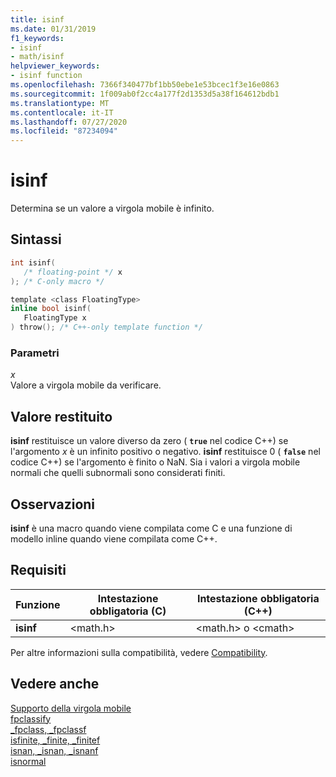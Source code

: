 ```yaml
---
title: isinf
ms.date: 01/31/2019
f1_keywords:
- isinf
- math/isinf
helpviewer_keywords:
- isinf function
ms.openlocfilehash: 7366f340477bf1bb50ebe1e53bcec1f3e16e0863
ms.sourcegitcommit: 1f009ab0f2cc4a177f2d1353d5a38f164612bdb1
ms.translationtype: MT
ms.contentlocale: it-IT
ms.lasthandoff: 07/27/2020
ms.locfileid: "87234094"
---
```

# <a name="isinf"></a>isinf

Determina se un valore a virgola mobile è infinito.

## <a name="syntax"></a>Sintassi

```C
int isinf(
   /* floating-point */ x
); /* C-only macro */

template <class FloatingType>
inline bool isinf(
   FloatingType x
) throw(); /* C++-only template function */
```

### <a name="parameters"></a>Parametri

*x*<br/>
Valore a virgola mobile da verificare.

## <a name="return-value"></a>Valore restituito

**isinf** restituisce un valore diverso da zero ( **`true`** nel codice C++) se l'argomento *x* è un infinito positivo o negativo. **isinf** restituisce 0 ( **`false`** nel codice C++) se l'argomento è finito o NaN. Sia i valori a virgola mobile normali che quelli subnormali sono considerati finiti.

## <a name="remarks"></a>Osservazioni

**isinf** è una macro quando viene compilata come C e una funzione di modello inline quando viene compilata come C++.

## <a name="requirements"></a>Requisiti

|Funzione|Intestazione obbligatoria (C)|Intestazione obbligatoria (C++)|
|--------------|---------------------------|-------------------------------|
|**isinf**|\<math.h>|\<math.h> o \<cmath>|

Per altre informazioni sulla compatibilità, vedere [Compatibility](../../c-runtime-library/compatibility.md).

## <a name="see-also"></a>Vedere anche

[Supporto della virgola mobile](../../c-runtime-library/floating-point-support.md)<br/>
[fpclassify](fpclassify.md)<br/>
[_fpclass, _fpclassf](fpclass-fpclassf.md)<br/>
[isfinite, _finite, _finitef](finite-finitef.md)<br/>
[isnan, _isnan, _isnanf](isnan-isnan-isnanf.md)<br/>
[isnormal](isnormal.md)<br/>
